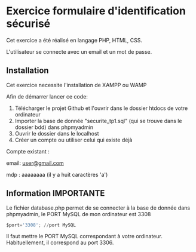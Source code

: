 # Exercice formulaire d'identification sécurisé

Cet exercice a été réalisé en langage PHP, HTML, CSS.

L'utilisateur se connecte avec un email et un mot de passe.

## Installation

Cet exercice necessite l'installation de XAMPP ou WAMP

Afin de démarrer lancer ce code:

1. Télécharger le projet Github et l'ouvrir dans le dossier htdocs de votre ordinateur
2. Importer la base de donnée "securite_tp1.sql" (qui se trouve dans le dossier bdd) dans phpmyadmin
3. Ouvrir le dossier dans le localhost
4. Créer un compte ou utiliser celui qui existe déjà

Compte existant :

email: user@gmail.com

mdp : aaaaaaaa (il y a huit caractères 'a')

## Information IMPORTANTE

Le fichier database.php permet de se connecter à la base de donnée dans phpmyadmin, le PORT MySQL de mon ordinateur est 3308

```python
$port='3308'; //port MySQL
```

Il faut mettre le PORT MySQL correspondant à votre ordinateur. Habituellement, il correspond au port 3306.
